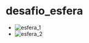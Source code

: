# desafio_esfera

- ![esfera_1](https://user-images.githubusercontent.com/82780957/188345744-f5e12370-4289-4905-ad21-6afc28c19f48.png)
- ![esfera_2](https://user-images.githubusercontent.com/82780957/188345763-c8bede47-d997-4ca2-896b-867677b33af9.png)

